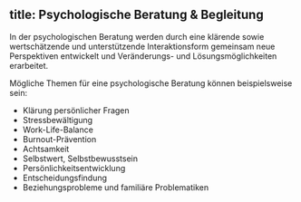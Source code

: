title: Psychologische Beratung & Begleitung
---

In der psychologischen Beratung werden durch eine klärende sowie wertschätzende und unterstützende Interaktionsform gemeinsam neue Perspektiven entwickelt und Veränderungs- und Lösungsmöglichkeiten erarbeitet. 

Mögliche Themen für eine psychologische Beratung können beispielsweise sein:
- Klärung persönlicher Fragen
- Stressbewältigung
- Work-Life-Balance
- Burnout-Prävention
- Achtsamkeit
- Selbstwert, Selbstbewusstsein
- Persönlichkeitsentwicklung
- Entscheidungsfindung 
- Beziehungsprobleme und familiäre Problematiken